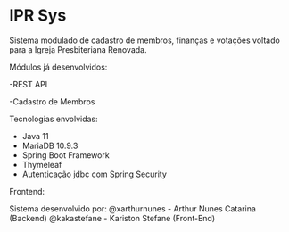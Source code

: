 # IPR Sys

Sistema modulado de cadastro de membros, finanças e votações voltado para a Igreja Presbiteriana Renovada.

Módulos já desenvolvidos:

-REST API

-Cadastro de Membros

Tecnologias envolvidas:

- Java 11
- MariaDB 10.9.3
- Spring Boot Framework
- Thymeleaf
- Autenticação jdbc com Spring Security

Frontend:







Sistema desenvolvido por:
@xarthurnunes - Arthur Nunes Catarina (Backend) 
@kakastefane  - Kariston Stefane (Front-End)

